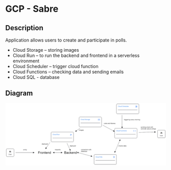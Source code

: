# GCP - Sabre

## Description
Application allows users to create and participate in polls.

- Cloud Storage – storing images
- Cloud Run – to run the backend and frontend in a serverless environment
- Cloud Scheduler – trigger cloud function 
- Cloud Functions – checking data and sending emails
- Cloud SQL - database

## Diagram
![diagram](./diagram_gcp_fixed5.png)
